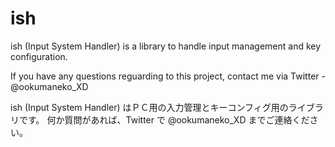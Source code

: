 # ish
ish (Input System Handler) is a library to handle input management and key configuration.

If you have any questions reguarding to this project,
contact me via Twitter - @ookumaneko_XD

ish (Input System Handler) はＰＣ用の入力管理とキーコンフィグ用のライブラリです。
何か質問があれば、Twitter で @ookumaneko_XD までご連絡ください。
